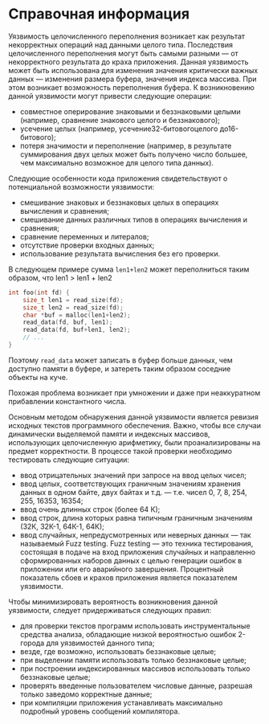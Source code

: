# Справочная информация

Уязвимость целочисленного переполнения возникает как результат некорректных операций над данными целого типа. Последствия целочисленного переполнения могут быть самыми разными — от некорректного результата до краха приложения. Данная уязвимость может быть использована для изменения значения критически важных данных — изменения размера буфера, значения индекса массива. При этом возникает возможность переполнения буфера. К возникновению данной уязвимости могут привести следующие операции:

* совместное оперирование знаковыми и беззнаковыми целыми \(например, сравнение знакового целого и беззнакового\);
* усечение целых \(например, усечение32-битовогоцелого до16-битового\);
* потеря значимости и переполнение \(например, в результате суммирования двух целых может быть получено число большее, чем максимально возможное для целого типа данных\).

Следующие особенности кода приложения свидетельствуют о потенциальной возможности уязвимости:

* смешивание знаковых и беззнаковых целых в операциях вычисления и сравнения;
* смешивание данных различных типов в операциях вычисления и сравнения;
* сравнение переменных и литералов;
* отсутствие проверки входных данных;
* использование результата вычисления без его проверки.

В следующем примере сумма `len1+len2` может переполниться таким образом, что len1 &gt; len1 + len2

```c
int foo(int fd) {
    size_t len1 = read_size(fd);
    size_t len2 = read_size(fd);
    char *buf = malloc(len1+len2);
    read_data(fd, buf, len1);
    read_data(fd, buf+len1, len2);
    // ...
}
```

Поэтому `read_data` может записать в буфер больше данных, чем доступно памяти в буфере, и затереть таким образом соседние объекты на куче.

Похожая проблема возникает при умножении и даже при неаккуратном прибавлении константного числа.

Основным методом обнаружения данной уязвимости является ревизия исходных текстов программного обеспечения. Важно, чтобы все случаи динамически выделяемой памяти и индексных массивов, использующих целочисленную арифметику, были проанализированы на предмет корректности. В процессе такой проверки необходимо тестировать следующие ситуации:

* ввод отрицательных значений при запросе на ввод целых чисел;
* ввод целых, соответствующих граничным значениям хранения данных в одном байте, двух байтах и т.д. — т.е. чисел 0, 7, 8, 254, 255, 16353, 16354;
* ввод очень длинных строк \(более 64 К\);
* ввод строк, длина которых равна типичным граничным значениям \(32К, 32К-1, 64К-1, 64К\);
* ввод случайных, непредусмотренных или неверных данных — так называемый Fuzz testing. Fuzz testing — это техника тестирования, состоящая в подаче на вход приложения случайных и направленно сформированных наборов данных с целью генерации ошибок в приложении или его аварийного завершения. Процентный показатель сбоев и крахов приложения является показателем уязвимости.

Чтобы минимизировать вероятность возникновения данной уязвимости, следует придерживаться следующих правил:

* для проверки текстов программ использовать инструментальные средства анализа, обладающие низкой вероятностью ошибок 2-города для уязвимостей данного типа;
* везде, где возможно, использовать беззнаковые целые;
* при выделении памяти использовать только беззнаковые целые;
* при построении индексированных массивов использовать только беззнаковые целые;
* проверять введенные пользователем числовые данные, разрешая только заведомо корректные данные;
* при компиляции приложения устанавливать максимально подробный уровень сообщений компилятора.

